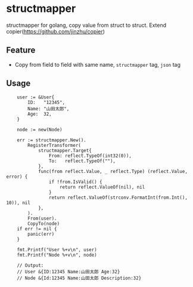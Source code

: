 structmapper
============
structmapper for golang, copy value from struct to struct. Extend copier(https://github.com/jinzhu/copier)

## Feature
* Copy from field to field with same name, `structmapper` tag, `json` tag

## Usage

```
	user := &User{
		ID:   "12345",
		Name: "山田太郎",
		Age:  32,
	}

	node := new(Node)

	err := structmapper.New().
		RegisterTransformer(
			structmapper.Target{
				From: reflect.TypeOf(int32(0)),
				To:   reflect.TypeOf(""),
			},
			func(from reflect.Value, _ reflect.Type) (reflect.Value, error) {
				if !from.IsValid() {
					return reflect.ValueOf(nil), nil
				}
				return reflect.ValueOf(strconv.FormatInt(from.Int(), 10)), nil
			},
		).
		From(user).
		CopyTo(node)
	if err != nil {
		panic(err)
	}

	fmt.Printf("User %+v\n", user)
	fmt.Printf("Node %+v\n", node)

	// Output:
	// User &{ID:12345 Name:山田太郎 Age:32}
	// Node &{Id:12345 Name:山田太郎 Description:32}
```
